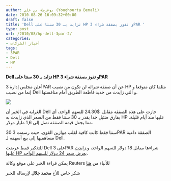```yaml
---
author: يوغرطة بن علي (Youghourta Benali)
date: 2010-08-26 16:09:32+00:00
draft: false
title: 'Dell تزايد بـ 30 سنتا على HP و تفوز بصفقة شراء 3PAR '
type: post
url: /2010/08/hp-dell-3par-2/
categories:
- أخبار الشركات
tags:
- 3PAR
- Dell
- HP
---
```


**[Dell تزايد بـ 30 سنتا على HP و تفوز بصفقة شراء 3PAR](http://www.it-scoop.com/2010/08/hp-dell-3par-2)**


أعلن مجلس إدارة 3PAR عن أن صفقة شرائه لن تكون من نصيب HP مثلما كان متوقعا و إنما من نصيب Dell و التي زايدت من جديد قاطعة الطريق أمام منافستها.


[![](http://www.it-scoop.com/wp-content/uploads/2010/08/HP-Dell-3par.png )
](http://www.it-scoop.com/2010/08/hp-dell-3par-2)


الغرابة في الخبر أن Dell حازت على هذه الصفقة مقابل  $24.30 للسهم الواحد، أي بفارق ضئيل جدا يقدر بـ 30 سنتا فقط من السعر الذي زايدت به HP عليها منذ أيام قليلة. مما يجعل قيمة الصفقة تصل إلى 1,6 مليار دولار.

30 سنتا فقط كانت كافية لقلب موازين القوى، حيث رسمت 3PAR الصفقة داعية مساهميها إلى بيع أسهمه لـ Dell.

للتذكير فقط عرضت Dell على 3PAR شراءها مقابل 18 دولار للسهم الواحد، [و زايدت عليها HP بعرض سعر 24 دولار للسهم الواحد](http://www.it-scoop.com/2010/08/hp-dell-3par/).

يمكن قراءة الخبر على موقع وكالة Reuters للأنباء من [هنا](http://www.reuters.com/article/idUSTRE67N0B420100826)

شكر خاص للأخ **محمد جلال** لإرساله للخبر

